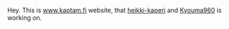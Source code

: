 Hey. This is www.kaptam.fi website, that <a href="https://github.com/heikki-kaperi">heikki-kaperi</a> and <a href="https://github.com/Kyouma960">Kyouma960</a> is working on.
